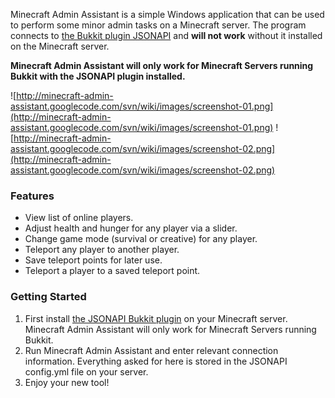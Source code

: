 Minecraft Admin Assistant is a simple Windows application that can be used to perform some minor admin tasks on a Minecraft server. The program connects to [the Bukkit plugin JSONAPI](https://github.com/alecgorge/jsonapi/wiki) and **will not work** without it installed on the Minecraft server.

**Minecraft Admin Assistant will only work for Minecraft Servers running Bukkit with the JSONAPI plugin installed.**

![http://minecraft-admin-assistant.googlecode.com/svn/wiki/images/screenshot-01.png](http://minecraft-admin-assistant.googlecode.com/svn/wiki/images/screenshot-01.png) ![http://minecraft-admin-assistant.googlecode.com/svn/wiki/images/screenshot-02.png](http://minecraft-admin-assistant.googlecode.com/svn/wiki/images/screenshot-02.png)


### Features ###
  * View list of online players.
  * Adjust health and hunger for any player via a slider.
  * Change game mode (survival or creative) for any player.
  * Teleport any player to another player.
  * Save teleport points for later use.
  * Teleport a player to a saved teleport point.

### Getting Started ###
  1. First install [the JSONAPI Bukkit plugin](https://github.com/alecgorge/jsonapi/wiki) on your Minecraft server. Minecraft Admin Assistant will only work for Minecraft Servers running Bukkit.
  1. Run Minecraft Admin Assistant and enter relevant connection information. Everything asked for here is stored in the JSONAPI config.yml file on your server.
  1. Enjoy your new tool!